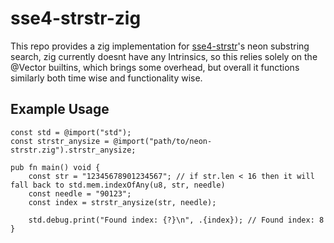 # sse4-strstr-zig

This repo provides a zig implementation for [sse4-strstr](https://github.com/WojciechMula/sse4-strstr/blob/9cdc4b6df817c8a8c67a1cebdc7e18a1da35f407/neon-strstr-v2.cpp#L1)'s neon substring search, zig currently doesnt have any Intrinsics, so this relies solely on the @Vector builtins, which brings some overhead, but overall it functions similarly both time wise and functionality wise.

## Example Usage

```zig
const std = @import("std");
const strstr_anysize = @import("path/to/neon-strstr.zig").strstr_anysize;

pub fn main() void {
    const str = "12345678901234567"; // if str.len < 16 then it will fall back to std.mem.indexOfAny(u8, str, needle)
    const needle = "90123";
    const index = strstr_anysize(str, needle);

    std.debug.print("Found index: {?}\n", .{index}); // Found index: 8
}
```
